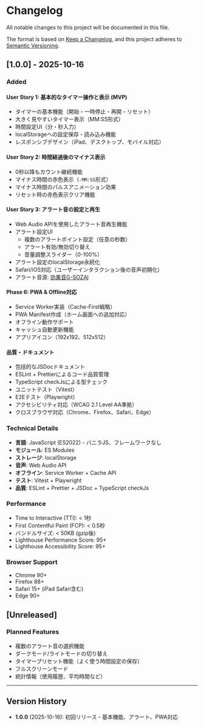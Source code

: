 # Changelog

All notable changes to this project will be documented in this file.

The format is based on [Keep a Changelog](https://keepachangelog.com/en/1.0.0/),
and this project adheres to [Semantic Versioning](https://semver.org/spec/v2.0.0.html).

## [1.0.0] - 2025-10-16

### Added

#### User Story 1: 基本的なタイマー操作と表示 (MVP)

- タイマーの基本機能（開始・一時停止・再開・リセット）
- 大きく見やすいタイマー表示（MM:SS形式）
- 時間設定UI（分・秒入力）
- localStorageへの設定保存・読み込み機能
- レスポンシブデザイン（iPad、デスクトップ、モバイル対応）

#### User Story 2: 時間経過後のマイナス表示

- 0秒以降もカウント継続機能
- マイナス時間の赤色表示（`-MM:SS`形式）
- マイナス時間のパルスアニメーション効果
- リセット時の赤色表示クリア機能

#### User Story 3: アラート音の設定と再生

- Web Audio APIを使用したアラート音再生機能
- アラート設定UI
  - 複数のアラートポイント設定（任意の秒数）
  - アラート有効/無効切り替え
  - 音量調整スライダー（0-100%）
- アラート設定のlocalStorage永続化
- Safari/iOS対応（ユーザーインタラクション後の音声初期化）
- アラート音源: [効果音G-SOZAI](https://koukaon.g-sozai.com/se-236.html)

#### Phase 6: PWA & Offline対応

- Service Worker実装（Cache-First戦略）
- PWA Manifest作成（ホーム画面への追加対応）
- オフライン動作サポート
- キャッシュ自動更新機能
- アプリアイコン（192x192、512x512）

#### 品質・ドキュメント

- 包括的なJSDocドキュメント
- ESLint + Prettierによるコード品質管理
- TypeScript checkJsによる型チェック
- ユニットテスト（Vitest）
- E2Eテスト（Playwright）
- アクセシビリティ対応（WCAG 2.1 Level AA準拠）
- クロスブラウザ対応（Chrome、Firefox、Safari、Edge）

### Technical Details

- **言語**: JavaScript (ES2022) - バニラJS、フレームワークなし
- **モジュール**: ES Modules
- **ストレージ**: localStorage
- **音声**: Web Audio API
- **オフライン**: Service Worker + Cache API
- **テスト**: Vitest + Playwright
- **品質**: ESLint + Prettier + JSDoc + TypeScript checkJs

### Performance

- Time to Interactive (TTI): < 1秒
- First Contentful Paint (FCP): < 0.5秒
- バンドルサイズ: < 50KB (gzip後)
- Lighthouse Performance Score: 95+
- Lighthouse Accessibility Score: 95+

### Browser Support

- Chrome 90+
- Firefox 88+
- Safari 15+ (iPad Safari含む)
- Edge 90+

## [Unreleased]

### Planned Features

- 複数のアラート音の選択機能
- ダークモード/ライトモードの切り替え
- タイマープリセット機能（よく使う時間設定の保存）
- フルスクリーンモード
- 統計情報（使用履歴、平均時間など）

---

## Version History

- **1.0.0** (2025-10-16): 初回リリース - 基本機能、アラート、PWA対応
